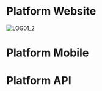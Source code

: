 # Platform Website
![LOG01_2](https://github.com/rizkyisya17/QA-FinalProjectAutomationScript/assets/78775069/21711808-1490-4945-82d2-36b9dabd0de0)

# Platform Mobile

# Platform API
